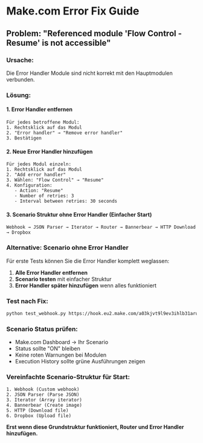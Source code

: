 # Make.com Error Fix Guide

## Problem: "Referenced module 'Flow Control - Resume' is not accessible"

### Ursache:
Die Error Handler Module sind nicht korrekt mit den Hauptmodulen verbunden.

### Lösung:

#### 1. Error Handler entfernen
```
Für jedes betroffene Modul:
1. Rechtsklick auf das Modul
2. "Error handler" → "Remove error handler"
3. Bestätigen
```

#### 2. Neue Error Handler hinzufügen
```
Für jedes Modul einzeln:
1. Rechtsklick auf das Modul
2. "Add error handler"
3. Wählen: "Flow Control" → "Resume"
4. Konfiguration:
   - Action: "Resume"
   - Number of retries: 3
   - Interval between retries: 30 seconds
```

#### 3. Scenario Struktur ohne Error Handler (Einfacher Start)
```
Webhook → JSON Parser → Iterator → Router → Bannerbear → HTTP Download → Dropbox
```

### Alternative: Scenario ohne Error Handler
Für erste Tests können Sie die Error Handler komplett weglassen:

1. **Alle Error Handler entfernen**
2. **Scenario testen** mit einfacher Struktur
3. **Error Handler später hinzufügen** wenn alles funktioniert

### Test nach Fix:
```bash
python test_webhook.py https://hook.eu2.make.com/a03kjvt9l9ev3ihlb31arusg51tmqkq3
```

### Scenario Status prüfen:
- Make.com Dashboard → Ihr Scenario
- Status sollte "ON" bleiben
- Keine roten Warnungen bei Modulen
- Execution History sollte grüne Ausführungen zeigen

### Vereinfachte Scenario-Struktur für Start:
```
1. Webhook (Custom webhook)
2. JSON Parser (Parse JSON)
3. Iterator (Array iterator) 
4. Bannerbear (Create image)
5. HTTP (Download file)
6. Dropbox (Upload file)
```

**Erst wenn diese Grundstruktur funktioniert, Router und Error Handler hinzufügen.**